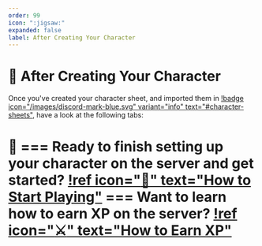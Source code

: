 ```yaml
---
order: 99
icon: ":jigsaw:"
expanded: false
label: After Creating Your Character
---
```


<style>
h1:before { content: "🧩 " }
</style> 

# After Creating Your Character

Once you've created your character sheet, and imported them in [!badge icon="/images/discord-mark-blue.svg" variant="info" text="#character-sheets"](https://discord.com/channels/512870694883950598/512872392377499661), have a look at the following tabs:

=== Ready to finish setting up your character on the server and get started?
[!ref icon=":game_die:" text="How to Start Playing"](start-playing/)
=== Want to learn how to earn XP on the server?
[!ref icon=":crossed_swords:" text="How to Earn XP"](earn-xp/)
===
